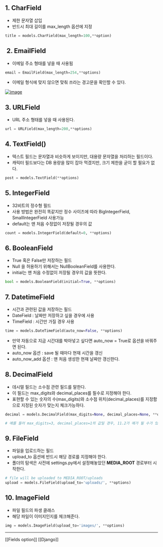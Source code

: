 ## 1. CharField

- 제한 문자열 삽입
- 반드시 최대 길이를 max_length 옵션에 지정

```python
title = models.CharField(max_length=100,**option)
```

##  2. EmailField

- 이메일 주소 형태를 넣을 때 사용됨

```python
email = EmailField(max_length=254,**options)
```

- 이메일 형식에 맞지 않으면 맞춰 쓰라는 경고문을 확인할 수 있다.

[![image](https://user-images.githubusercontent.com/26649731/75733010-6d815b80-5d37-11ea-9fc7-322d1dc5a0c0.png)](https://user-images.githubusercontent.com/26649731/75733010-6d815b80-5d37-11ea-9fc7-322d1dc5a0c0.png)

## [](https://github.com/dkyou7/TIL/blob/master/%ED%8C%8C%EC%9D%B4%EC%8D%AC/Django/5.%20%5BDjango%5D%20Model%20%ED%95%84%EB%93%9C%ED%83%80%EC%9E%85%20%EC%A0%95%EB%A6%AC.md#3-urlfield)3. URLField

- URL 주소 형태를 넣을 때 사용된다.

```python
url = URLField(max_length=200,**options)
```

## [](https://github.com/dkyou7/TIL/blob/master/%ED%8C%8C%EC%9D%B4%EC%8D%AC/Django/5.%20%5BDjango%5D%20Model%20%ED%95%84%EB%93%9C%ED%83%80%EC%9E%85%20%EC%A0%95%EB%A6%AC.md#4-textfield)4. TextField()

- 텍스트 필드는 문자열과 비슷하게 보이지만, 대용량 문자열을 처리하는 필드이다.
- 캐릭터 필드보다는 DB 용량을 많이 잡아 먹겠지만, 크기 제한을 굳이 할 필요가 없다.

```python
post = models.TextField(**options)
```

## [](https://github.com/dkyou7/TIL/blob/master/%ED%8C%8C%EC%9D%B4%EC%8D%AC/Django/5.%20%5BDjango%5D%20Model%20%ED%95%84%EB%93%9C%ED%83%80%EC%9E%85%20%EC%A0%95%EB%A6%AC.md#5-integerfield)5. IntegerField

- 32비트의 정수형 필드
- 사용 방법은 완전히 똑같지만 정수 사이즈에 따라 BigIntegerField, SmallIntegerField 사용가능
- default는 맨 처음 수정없이 저장될 경우의 값

```python
count = models.IntegerField(default=0, **options)
```

## [](https://github.com/dkyou7/TIL/blob/master/%ED%8C%8C%EC%9D%B4%EC%8D%AC/Django/5.%20%5BDjango%5D%20Model%20%ED%95%84%EB%93%9C%ED%83%80%EC%9E%85%20%EC%A0%95%EB%A6%AC.md#6-booleanfield)6. BooleanField

- True 혹은 False만 저장하는 필드
- Null 을 허용하기 위해서는 NullBooleanField를 사용한다.
- initial는 맨 처음 수정없이 저장될 경우의 값을 뜻한다.

```python
bool = models.BooleanField(initial=True, **options)
```

## [](https://github.com/dkyou7/TIL/blob/master/%ED%8C%8C%EC%9D%B4%EC%8D%AC/Django/5.%20%5BDjango%5D%20Model%20%ED%95%84%EB%93%9C%ED%83%80%EC%9E%85%20%EC%A0%95%EB%A6%AC.md#7-datetimefield)7. DatetimeField

- 시간과 관련된 값을 저장하는 필드
- DateField : 날짜만 저장하고 싶을 경우에 사용
- TimeField : 시간만 가질 경우 사용

```python
time = models.DateTimeField(auto_now=False, **options)
```

- 만약 자동으로 지금 시간대를 박아넣고 싶다면 auto_now = True로 옵션을 바꿔주면 된다.
- auto_now 옵션 : save 될 때마다 현재 시간을 갱신
- auto_now_add 옵션 : 맨 처음 생성한 현재 날짜만 갱신한다.

## [](https://github.com/dkyou7/TIL/blob/master/%ED%8C%8C%EC%9D%B4%EC%8D%AC/Django/5.%20%5BDjango%5D%20Model%20%ED%95%84%EB%93%9C%ED%83%80%EC%9E%85%20%EC%A0%95%EB%A6%AC.md#8-decimalfield)8. DecimalField

- 데시멀 필드는 소수점 관련 필드를 말한다.
- 이 필드는 max_digits와 decimal_places를 필수로 지정해야 한다.
- 표현할 수 있는 숫자의 수(max_digits)와 소수점 위치(decimal_places)를 지정함으로 지정된 숫자가 맞는지 체크가능하다.

```python
decimal = models.DecimalField(max_digits=None, decimal_places=None, **options)

# 예를 들어 max_digits=3, decimal_places=1의 값일 경우, 11.2가 예가 될 수가 있다.
```

## [](https://github.com/dkyou7/TIL/blob/master/%ED%8C%8C%EC%9D%B4%EC%8D%AC/Django/5.%20%5BDjango%5D%20Model%20%ED%95%84%EB%93%9C%ED%83%80%EC%9E%85%20%EC%A0%95%EB%A6%AC.md#9-filefield)9. FileField

- 파일을 업로드하는 필드
- upload_to 옵션에 반드시 해당 경로를 지정해야 한다.
- 폴더의 탐색은 사전에 settings.py에서 설정해놓았던 **MEDIA_ROOT** 경로부터 시작한다.

```python
# file will be uploaded to MEDIA_ROOT/uploads    
upload = models.FileField(upload_to='uploads/', **options)
```

## [](https://github.com/dkyou7/TIL/blob/master/%ED%8C%8C%EC%9D%B4%EC%8D%AC/Django/5.%20%5BDjango%5D%20Model%20%ED%95%84%EB%93%9C%ED%83%80%EC%9E%85%20%EC%A0%95%EB%A6%AC.md#10-imagefield)10. ImageField

- 파일 필드의 파생 클래스
- 해당 파일이 이미지인지를 체크해준다.

```python
img = models.ImageField(upload_to='images/', **options)
```

<hr>

[[Fields option]]
[[Django]]





